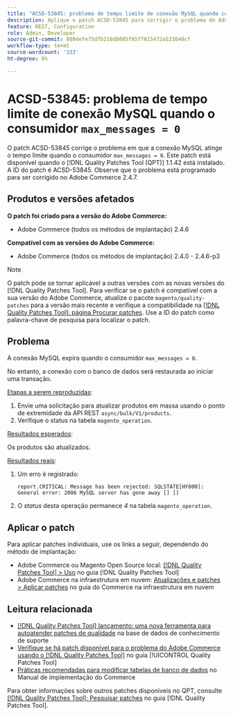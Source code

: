 ```yaml
---
title: "ACSD-53845: problema de tempo limite de conexão MySQL quando consumidor max_messages = 0"
description: Aplique o patch ACSD-53845 para corrigir o problema do Adobe Commerce em que a conexão MySQL atinge o tempo limite quando o consumidor "max_messages = 0".
feature: REST, Configuration
role: Admin, Developer
source-git-commit: 809defe75d7b218d8085f85ff815472a531040cf
workflow-type: tm+mt
source-wordcount: '333'
ht-degree: 0%

---
```


# ACSD-53845: problema de tempo limite de conexão MySQL quando o consumidor `max_messages = 0`

O patch ACSD-53845 corrige o problema em que a conexão MySQL atinge o tempo limite quando o consumidor `max_messages = 0`. Este patch está disponível quando o [!DNL Quality Patches Tool (QPT)] 1.1.42 está instalado. A ID do patch é ACSD-53845. Observe que o problema está programado para ser corrigido no Adobe Commerce 2.4.7.

## Produtos e versões afetados

**O patch foi criado para a versão do Adobe Commerce:**

* Adobe Commerce (todos os métodos de implantação) 2.4.6

**Compatível com as versões do Adobe Commerce:**

* Adobe Commerce (todos os métodos de implantação) 2.4.0 - 2.4.6-p3

>[!NOTE]
>
>O patch pode se tornar aplicável a outras versões com as novas versões do [!DNL Quality Patches Tool]. Para verificar se o patch é compatível com a sua versão do Adobe Commerce, atualize o pacote `magento/quality-patches` para a versão mais recente e verifique a compatibilidade na [[!DNL Quality Patches Tool]: página Procurar patches](https://experienceleague.adobe.com/tools/commerce-quality-patches/index.html?lang=pt-BR). Use a ID do patch como palavra-chave de pesquisa para localizar o patch.

## Problema

A conexão MySQL expira quando o consumidor `max_messages = 0`.

No entanto, a conexão com o banco de dados será restaurada ao iniciar uma transação.

<u>Etapas a serem reproduzidas</u>:

1. Envie uma solicitação para atualizar produtos em massa usando o ponto de extremidade da API REST `async/bulk/V1/products`.
1. Verifique o status na tabela `magento_operation`.

<u>Resultados esperados</u>:

Os produtos são atualizados.

<u>Resultados reais</u>:

1. Um erro é registrado:

   ```
   report.CRITICAL: Message has been rejected: SQLSTATE[HY000]: General error: 2006 MySQL server has gone away [] []
   ```

1. O *status* desta operação permanece *4* na tabela `magento_operation`.

## Aplicar o patch

Para aplicar patches individuais, use os links a seguir, dependendo do método de implantação:

* Adobe Commerce ou Magento Open Source local: [[!DNL Quality Patches Tool] > Uso](/help/tools/quality-patches-tool/usage.md) no guia [!DNL Quality Patches Tool]
* Adobe Commerce na infraestrutura em nuvem: [Atualizações e patches > Aplicar patches](https://experienceleague.adobe.com/docs/commerce-cloud-service/user-guide/develop/upgrade/apply-patches.html?lang=pt-BR) no guia do Commerce na infraestrutura em nuvem

## Leitura relacionada

* [[!DNL Quality Patches Tool] lançamento: uma nova ferramenta para autoatender patches de qualidade](https://experienceleague.adobe.com/pt-br/docs/commerce-knowledge-base/kb/announcements/commerce-announcements/magento-quality-patches-released-new-tool-to-self-serve-quality-patches) na base de dados de conhecimento de suporte
* [Verifique se há patch disponível para o problema do Adobe Commerce usando o  [!DNL Quality Patches Tool]](/help/tools/quality-patches-tool/patches-available-in-qpt/check-patch-for-magento-issue-with-magento-quality-patches.md) no guia [!UICONTROL Quality Patches Tool]
* [Práticas recomendadas para modificar tabelas de banco de dados](https://experienceleague.adobe.com/pt-br/docs/commerce-operations/implementation-playbook/best-practices/development/modifying-core-and-third-party-tables#why-adobe-recommends-avoiding-modifications) no Manual de implementação do Commerce

Para obter informações sobre outros patches disponíveis no QPT, consulte [[!DNL Quality Patches Tool]: Pesquisar patches](https://experienceleague.adobe.com/tools/commerce-quality-patches/index.html?lang=pt-BR) no guia [!DNL Quality Patches Tool].
